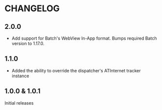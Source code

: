 # CHANGELOG

## 2.0.0

- Add support for Batch's WebView In-App format. Bumps required Batch version to 1.17.0.

## 1.1.0 

- Added the ability to override the dispatcher's ATInternet tracker instance

## 1.0.0 & 1.0.1

Initial releases
